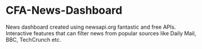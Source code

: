 # CFA-News-Dashboard
News dashboard created using newsapi.org fantastic and free APIs. Interactive features that can filter news from popular sources like Daily Mail, BBC, TechCrunch etc.
